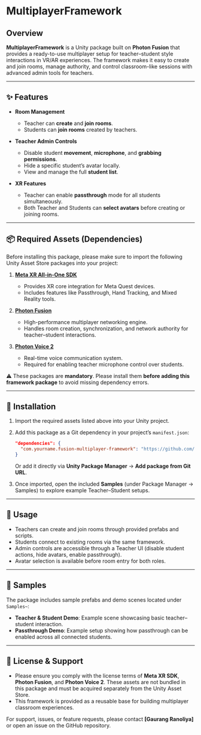 # MultiplayerFramework

## Overview

**MultiplayerFramework** is a Unity package built on **Photon Fusion** that provides a ready-to-use multiplayer setup for teacher–student style interactions in VR/AR experiences. The framework makes it easy to create and join rooms, manage authority, and control classroom-like sessions with advanced admin tools for teachers.

---

## ✨ Features

* **Room Management**

  * Teacher can **create** and **join rooms**.
  * Students can **join rooms** created by teachers.

* **Teacher Admin Controls**

  * Disable student **movement**, **microphone**, and **grabbing permissions**.
  * Hide a specific student’s avatar locally.
  * View and manage the full **student list**.

* **XR Features**

  * Teacher can enable **passthrough** mode for all students simultaneously.
  * Both Teacher and Students can **select avatars** before creating or joining rooms.

---

## 📦 Required Assets (Dependencies)

Before installing this package, please make sure to import the following Unity Asset Store packages into your project:

1. [**Meta XR All-in-One SDK**](https://assetstore.unity.com/packages/tools/integration/meta-xr-all-in-one-sdk-269657)

   * Provides XR core integration for Meta Quest devices.
   * Includes features like Passthrough, Hand Tracking, and Mixed Reality tools.

2. [**Photon Fusion**](https://assetstore.unity.com/packages/p/photon-fusion-267958)

   * High-performance multiplayer networking engine.
   * Handles room creation, synchronization, and network authority for teacher–student interactions.

3. [**Photon Voice 2**](https://assetstore.unity.com/packages/p/photon-voice-2-130518)

   * Real-time voice communication system.
   * Required for enabling teacher microphone control over students.

⚠️ These packages are **mandatory**. Please install them **before adding this framework package** to avoid missing dependency errors.

---

## 🔧 Installation

1. Import the required assets listed above into your Unity project.

2. Add this package as a Git dependency in your project’s `manifest.json`:

   ```json
   "dependencies": {
     "com.yourname.fusion-multiplayer-framework": "https://github.com/yourname/FusionMultiplayerFramework.git#1.0.0"
   }
   ```

   Or add it directly via **Unity Package Manager** → **Add package from Git URL**.

3. Once imported, open the included **Samples** (under Package Manager → Samples) to explore example Teacher–Student setups.

---

## 📖 Usage

* Teachers can create and join rooms through provided prefabs and scripts.
* Students connect to existing rooms via the same framework.
* Admin controls are accessible through a Teacher UI (disable student actions, hide avatars, enable passthrough).
* Avatar selection is available before room entry for both roles.

---

## 🧩 Samples

The package includes sample prefabs and demo scenes located under `Samples~`:

* **Teacher & Student Demo**: Example scene showcasing basic teacher–student interaction.
* **Passthrough Demo**: Example setup showing how passthrough can be enabled across all connected students.

---

## 📄 License & Support

* Please ensure you comply with the license terms of **Meta XR SDK**, **Photon Fusion**, and **Photon Voice 2**. These assets are not bundled in this package and must be acquired separately from the Unity Asset Store.
* This framework is provided as a reusable base for building multiplayer classroom experiences.

For support, issues, or feature requests, please contact **[Gaurang Ranoliya]** or open an issue on the GitHub repository.
